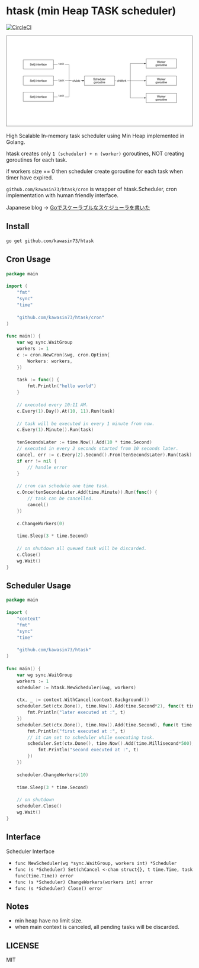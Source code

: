 # htask (min Heap TASK scheduler)

[![CircleCI](https://circleci.com/gh/kawasin73/htask/tree/master.svg?style=svg)](https://circleci.com/gh/kawasin73/htask/tree/master)

![htask.png](./doc/htask.png)

High Scalable In-memory task scheduler using Min Heap implemented in Golang.

htask creates only `1 (scheduler) + n (worker)` goroutines, NOT creating goroutines for each task.

if workers size == 0 then scheduler create goroutine for each task when timer have expired.

`github.com/kawasin73/htask/cron` is wrapper of htask.Scheduler, cron implementation with human friendly interface.

Japanese blog -> [Goでスケーラブルなスケジューラを書いた](https://qiita.com/kawasin73/items/7af6766c7898a656b1ee)

## Install

```bash
go get github.com/kawasin73/htask
```

## Cron Usage

```go
package main

import (
	"fmt"
	"sync"
	"time"

	"github.com/kawasin73/htask/cron"
)

func main() {
	var wg sync.WaitGroup
	workers := 1
	c := cron.NewCron(&wg, cron.Option{
		Workers: workers,
	})

	task := func() {
		fmt.Println("hello world")
	}

	// executed every 10:11 AM.
	c.Every(1).Day().At(10, 11).Run(task)

	// task will be executed in every 1 minute from now.
	c.Every(1).Minute().Run(task)

	tenSecondsLater := time.Now().Add(10 * time.Second)
	// executed in every 2 seconds started from 10 seconds later.
	cancel, err := c.Every(2).Second().From(tenSecondsLater).Run(task)
	if err != nil {
		// handle error
	}

	// cron can schedule one time task.
	c.Once(tenSecondsLater.Add(time.Minute)).Run(func() {
		// task can be cancelled.
		cancel()
	})

	c.ChangeWorkers(0)

	time.Sleep(3 * time.Second)

	// on shutdown all queued task will be discarded.
	c.Close()
	wg.Wait()
}

```

## Scheduler Usage

```go
package main

import (
	"context"
	"fmt"
	"sync"
	"time"

	"github.com/kawasin73/htask"
)

func main() {
	var wg sync.WaitGroup
	workers := 1
	scheduler := htask.NewScheduler(&wg, workers)

	ctx, _ := context.WithCancel(context.Background())
	scheduler.Set(ctx.Done(), time.Now().Add(time.Second*2), func(t time.Time) {
		fmt.Println("later executed at :", t)
	})
	scheduler.Set(ctx.Done(), time.Now().Add(time.Second), func(t time.Time) {
		fmt.Println("first executed at :", t)
		// it can set to scheduler while executing task.
		scheduler.Set(ctx.Done(), time.Now().Add(time.Millisecond*500), func(t time.Time) {
			fmt.Println("second executed at :", t)
		})
	})

	scheduler.ChangeWorkers(10)

	time.Sleep(3 * time.Second)

	// on shutdown
	scheduler.Close()
	wg.Wait()
}

```

## Interface

Scheduler Interface

- `func NewScheduler(wg *sync.WaitGroup, workers int) *Scheduler`
- `func (s *Scheduler) Set(chCancel <-chan struct{}, t time.Time, task func(time.Time)) error`
- `func (s *Scheduler) ChangeWorkers(workers int) error`
- `func (s *Scheduler) Close() error`

## Notes

- min heap have no limit size.
- when main context is canceled, all pending tasks will be discarded.

## LICENSE

MIT
